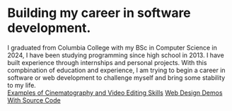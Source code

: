 # Building my career in software development.  
I graduated from Columbia College with my BSc in Computer Science in 2024, I have been studying programming since high school in 2013.  I have built experience through internships and personal projects.  With this compbination of education and experience, I am trying to begin a career in software or web development to challenge myself and bring some stability to my life.   
<a href="https://www.youtube.com/@jbrenkus4070"> Examples of Cinematography and Video Editing Skills</a> 
<a href="https://github.com/JBrenkus/WebSandbox"> Web Design Demos With Source Code </a> 
